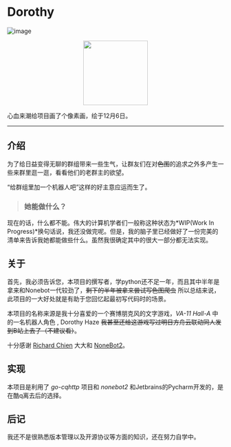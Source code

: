 # Dorothy


![image](https://github.com/QingWen45/Dorothy/blob/master/images/Dorothy.png)

<div align=center><img width="150" height="150" src="https://github.com/QingWen45/Dorothy/blob/master/images/Dorothy.png"/></div>

<style type="text/css">
img{text-align: center; margin: 0 auto;}
</style>

心血来潮给项目画了个像素画，绘于12月6日。

---

## 介绍

为了给日益变得无聊的群组带来一些生气，让群友们在对~~色图~~的追求之外多产生一些来群里逛一逛，看看他们的老群主的欲望。

“给群组里加一个机器人吧”这样的好主意应运而生了。

>### 她能做什么？

现在的话，什么都不能。伟大的计算机学者们一般称这种状态为*WIP(Work In Progress)*换句话说，我还没做完呢。但是，我的脑子里已经做好了一份完美的清单来告诉我她都能做些什么。虽然我很确定其中的很大一部分都无法实现。

## 关于

首先，我必须告诉您，本项目的撰写者，学python还不足一年，而且其中半年是拿来和Nonebot一代较劲了，~~剩下的半年被拿来尝试写色图爬虫~~  所以总结来说，此项目的一大好处就是有助于您回忆起最初写代码时的场景。

本项目的名称来源是我十分喜爱的一个赛博朋克风的文字游戏，*VA-11 Hall-A* 中的一名机器人角色 , Dorothy Haze ~~我甚至还给这游戏写过明日方舟云联动同人发到B站上去了（不建议看）~~。

十分感谢 [Richard Chien](https://github.com/richardchien) 大大和 [NoneBot2](https://github.com/nonebot/nonebot2)。

## 实现

本项目是利用了 *go-cqhttp* 项目和 *nonebot2* 和Jetbrains的Pycharm开发的，是在酷q离去后的选择。

## 后记

我还不是很熟悉版本管理以及开源协议等方面的知识，还在努力自学中。




